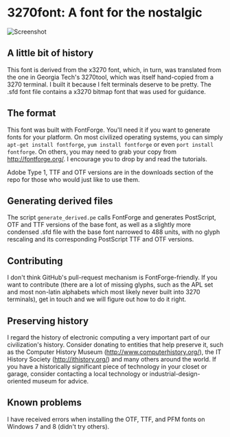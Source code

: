 3270font: A font for the nostalgic
==================================

![Screenshot](https://raw.github.com/wiki/rbanffy/3270font/emacs.png)

A little bit of history
-----------------------

This font is derived from the x3270 font, which, in turn, was translated from the one in Georgia Tech's 3270tool, which was itself hand-copied from a 3270 terminal. I built it because I felt terminals deserve to be pretty. The .sfd font file contains a x3270 bitmap font that was used for guidance.

The format
----------

This font was built with FontForge. You'll need it if you want to generate fonts for your platform. On most civilized operating systems, you can simply `apt-get install fontforge`, `yum install fontforge` or even `port install fontforge`. On others, you may need to grab your copy from http://fontforge.org/. I encourage you to drop by and read the tutorials.

Adobe Type 1, TTF and OTF versions are in the downloads section of the repo for those who would just like to use them.

Generating derived files
---------------------

The script `generate_derived.pe` calls FontForge and generates PostScript, OTF and TTF versions of the base font, as well as a slightly more condensed .sfd file with the base font narrowed to 488 units, with no glyph rescaling and its corresponding PostScript TTF and OTF versions.

Contributing
------------

I don't think GitHub's pull-request mechanism is FontForge-friendly. If you want to contribute (there are a lot of missing glyphs, such as the APL set and most non-latin alphabets which most likely never built into 3270 terminals), get in touch and we will figure out how to do it right.

Preserving history
------------------

I regard the history of electronic computing a very important part of our civilization's history. Consider donating to entities that help preserve it, such as the Computer History Museum (http://www.computerhistory.org/), the IT History Society (http://ithistory.org/) and many others around the world. If you have a historically significant piece of technology in your closet or garage, consider contacting a local technology or industrial-design-oriented museum for advice.

Known problems
--------------

I have received errors when installing the OTF, TTF, and PFM fonts on Windows 7 and 8 (didn't try others).
